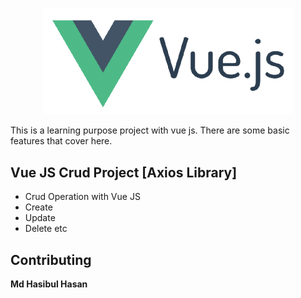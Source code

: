 <p align="center"><a href="#"><img src="vue-logo.png" width="400"></a></p>
This is a learning purpose project with vue js. There are some basic features that cover here. 

## Vue JS Crud Project [Axios Library]

- Crud Operation with Vue JS
- Create
- Update
- Delete etc

## Contributing
**Md Hasibul Hasan**
